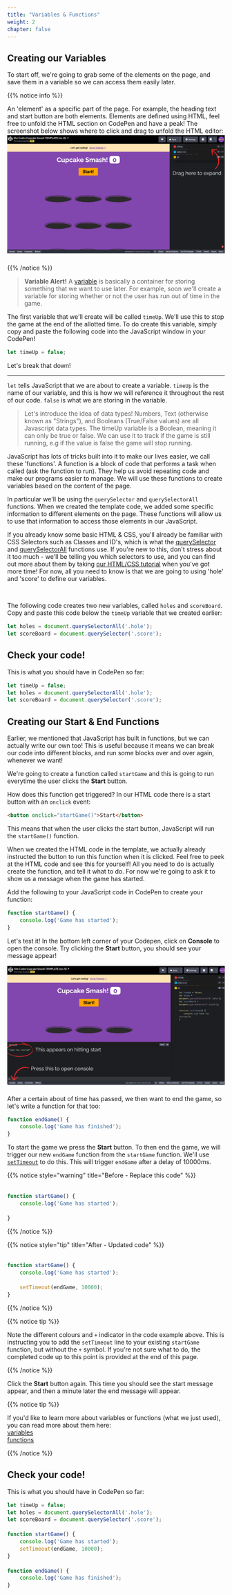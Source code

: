 ```yaml
---
title: "Variables & Functions"
weight: 2
chapter: false
---
```


## Creating our Variables

To start off, we're going to grab some of the elements on the page, and save them in a variable so we can access them easily later.

{{% notice info %}}

An 'element' as a specific part of the page. For example, the heading text and start button are both elements. Elements are defined using HTML, feel free to unfold the HTML section on CodePen and have a peak! The screenshot below shows where to click and drag to unfold the HTML editor:
![](./images/expand.png)

{{% /notice %}}

> **Variable Alert!**
> A [variable](https://javascript.info/variables#a-variable) is basically a container for storing something that we want to use later. For example, soon we'll create a variable for storing whether or not the user has run out of time in the game.

The first variable that we'll create will be called `timeUp`. We'll use this to stop the game at the end of the allotted time. To do create this variable, simply copy and paste the following code into the JavaScript window in your CodePen!

```js {title="js"}
let timeUp = false;
```

Let's break that down!

---

`let` tells JavaScript that we are about to create a variable. `timeUp` is the name of our variable, and this is how we will reference it throughout the rest of our code.
`false` is what we are storing in the variable.


> Let's introduce the idea of data types! Numbers, Text (otherwise known as "Strings"), and Booleans (True/False values) are all Javascript data types. The timeUp variable is a Boolean, meaning it can only be true or false. We can use it to track if the game is still running, e.g if the value is false the game will stop running.

JavaScript has lots of tricks built into it to make our lives easier, we call these 'functions'. A function is a block of code that performs a task when called (ask the function to run). They help us avoid repeating code and make our programs easier to manage. We will use these functions to create variables based on the content of the page.

In particular we'll be using the `querySelector` and `querySelectorAll` functions. When we created the template code, we added some specific information to different elements on the page. These functions will allow us to use that information to access those elements in our JavaScript.

If you already know some basic HTML & CSS, you'll already be familiar with CSS Selectors such as Classes and ID's, which is what the [querySelector](https://developer.mozilla.org/en-US/docs/Web/API/Document/querySelector) and [querySelectorAll](https://developer.mozilla.org/en-US/docs/Web/API/Document/querySelectorAll) functions use. If you're new to this, don't stress about it too much - we'll be telling you which selectors to use, and you can find out more about them by taking [our HTML/CSS tutorial](https://tutorials.shecodes.com.au/html_and_css_intro/) when you've got more time! For now, all you need to know is that we are going to using 'hole' and 'score' to define our variables.

<br/>

The following code creates two new variables, called `holes` and `scoreBoard`. Copy and paste this code below the `timeUp` variable that we created earlier:

```js {title="js"}
let holes = document.querySelectorAll('.hole');
let scoreBoard = document.querySelector('.score');
```

## Check your code!

This is what you should have in CodePen so far:

```js {title="js"}
let timeUp = false;
let holes = document.querySelectorAll('.hole');
let scoreBoard = document.querySelector('.score');
```

## Creating our Start & End Functions

Earlier, we mentioned that JavaScript has built in functions, but we can actually write our own too! This is useful because it means we can break our code into different blocks, and run some blocks over and over again, whenever we want!

We're going to create a function called `startGame` and this is going to run everytime the user clicks the **Start** button.

How does this function get triggered?
In our HTML code there is a start button with an `onclick` event:

```HTML {title="html"}
<button onclick="startGame()">Start</button>
```

This means that when the user clicks the start button, JavaScript will run the `startGame()` function.

When we created the HTML code in the template, we actually already instructed the button to run this function when it is clicked. Feel free to peek at the HTML code and see this for yourself! All you need to do is actually create the function, and tell it what to do. For now we're going to ask it to show us a message when the game has started.

Add the following to your JavaScript code in CodePen to create your function:

```js {title="js"}
function startGame() {
    console.log('Game has started');
}
```

Let's test it! In the bottom left corner of your Codepen, click on **Console** to open the console. Try clicking the **Start** button, you should see your message appear!

![](images/console.png)

After a certain about of time has passed, we then want to end the game, so let's write a function for that too:

```js {title="js"}
function endGame() {
    console.log('Game has finished');
}
```

To start the game we press the **Start** button. To then end the game, we will trigger our new `endGame` function from the `startGame` function. We'll use [`setTimeout`](https://developer.mozilla.org/en-US/docs/Web/API/WindowOrWorkerGlobalScope/setTimeout) to do this. This will trigger `endGame` after a delay of 10000ms.

{{% notice style="warning" title="Before - Replace this code" %}}
```js

function startGame() {
    console.log('Game has started');

}
```

{{% /notice %}}

{{% notice style="tip" title="After - Updated code" %}}
```js

function startGame() {
    console.log('Game has started');

    setTimeout(endGame, 10000);
}
```
{{% /notice %}}

{{% notice tip %}}

Note the different colours and `+` indicator in the code example above. This is instructing you to add the `setTimeout` line to your existing `startGame` function, but without the `+` symbol. If you're not sure what to do, the completed code up to this point is provided at the end of this page.

{{% /notice %}}

Click the **Start** button again. This time you should see the start message appear, and then a minute later the end message will appear.

{{% notice tip %}}

If you'd like to learn more about variables or functions (what we just used), you can read more about them here:  
[variables](https://developer.mozilla.org/en-US/docs/Learn/JavaScript/First_steps/Variables)  
[functions](https://developer.mozilla.org/en-US/docs/Learn/JavaScript/Building_blocks/Functions)

{{% /notice %}}

## Check your code!

This is what you should have in CodePen so far:

```js {title="js"}
let timeUp = false;
let holes = document.querySelectorAll('.hole');
let scoreBoard = document.querySelector('.score');

function startGame() {
    console.log('Game has started');
    setTimeout(endGame, 10000);
}

function endGame() {
    console.log('Game has finished');
}
```
